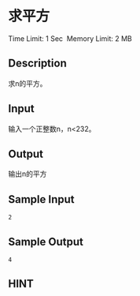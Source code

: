 # 求平方
Time Limit: 1 Sec  Memory Limit: 2 MB


## Description
求n的平方。


## Input
输入一个正整数n，n<232。


## Output
输出n的平方


## Sample Input
```
2

```
## Sample Output
```
4

```

## HINT

